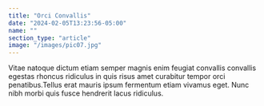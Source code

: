 ```yaml
---
title: "Orci Convallis"
date: "2024-02-05T13:23:56-05:00"
name: ""
section_type: "article"
image: "/images/pic07.jpg"
---
```


Vitae natoque dictum etiam semper magnis enim feugiat convallis convallis egestas rhoncus ridiculus in quis risus amet curabitur tempor orci penatibus.Tellus erat mauris ipsum fermentum etiam vivamus eget. Nunc nibh morbi quis fusce hendrerit lacus ridiculus.
